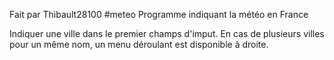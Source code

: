 Fait par Thibault28100
#meteo
Programme indiquant la météo en France

Indiquer une ville dans le premier champs d'imput. 
En cas de plusieurs villes pour un même nom, un menu déroulant est disponible à droite.
